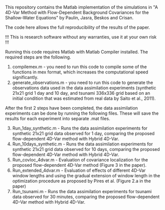This repository contains the Matlab implementation of the simulations in "A 4D-Var Method with Flow-Dependent Background Covariances for the Shallow-Water Equations" by Paulin, Jasra, Beskos and Crisan.

The code here allows the full reproducibility of the results of the paper.

!!! This is research software without any warranties, use it at your own risk !!!

Running this code requires Matlab with Matlab Compiler installed.
The required steps are the following.

1) compilemex.m - you need to run this code to compile some of the functions in mex format, which increases the computational speed significantly.
2) generate_observations.m - you need to run this code to generate the observations data used in the data assimilation experiments (synthetic 21x21 grid 1 day and 10 day, and tsunami 336x336 grid based on an initial condition that was estimated from real data by Saito et al., 2011).

After the first 2 steps have been completed, the data assimilation experiments can be done by running the following files. These will save the results for each experiment into separate .mat files.

3) Run_1day_synthetic.m - Runs the data assimilation experiments for synthetic 21x21 grid data observed for 1 day, comparing the proposed flow-dependent 4D-Var method with Hybrid 4D-Var.
4) Run_10days_synthetic.m - Runs the data assimilation experiments for synthetic 21x21 grid data observed for 10 days, comparing the proposed flow-dependent 4D-Var method with Hybrid 4D-Var.
5) Run_covloc_4dvar.m - Evaluation of covariance localization for the proposed flow-dependent 4D-Var method (Figure 3 in the paper).
6) Run_extended_4dvar.m - Evaluation of effects of different 4D-Var window lengths and using the gradual extension of window length in the optimization procedure as proposed by Pires et al. (Figure 2.a in the paper)
7) Run_tsunami.m - Runs the data assimilation experiments for tsunami data observed for 30 minutes, comparing the proposed flow-dependent 4D-Var method with Hybrid 4D-Var.
